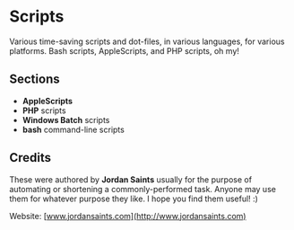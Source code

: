 # Scripts

Various time-saving scripts and dot-files, in various languages, for various platforms. Bash scripts, AppleScripts, and PHP scripts, oh my!

## Sections

* __AppleScripts__
* __PHP__ scripts
* __Windows Batch__ scripts
* __bash__ command-line scripts

## Credits

These  were authored by __Jordan Saints__ usually for the purpose of automating or shortening a commonly-performed task. Anyone may use them for whatever purpose they like. I hope you find them useful! :)

Website: [www.jordansaints.com](http://www.jordansaints.com)
